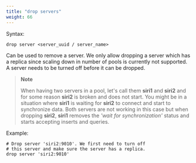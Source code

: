 ```yaml
---
title: "drop servers"
weight: 66
---
```


Syntax:

    drop server <server_uuid / server_name>

Can be used to remove a server. We only allow dropping a server which has a
replica since scaling down in number of pools is currently not supported.
A server needs to be turned off before it can be dropped.

>**Note**
>
>When having two servers in a pool, let's call them **siri1** and **siri2** and for some
>reason **siri2** is broken and does not start. You might be in a situation where
>**siri1** is waiting for **siri2** to connect and start to synchronize data. Both
>servers are not working in this case but when dropping **siri2**, **siri1** removes
>the *'wait for synchronization'* status and starts accepting inserts and queries.

Example:

    # Drop server 'siri2:9010'. We first need to turn off
    # this server and make sure the server has a replica.
    drop server 'siri2:9010'
